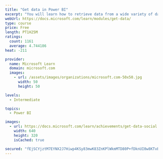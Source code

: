 ```yaml
---
title: "Get data in Power BI"
excerpt: "You will learn how to retrieve data from a wide variety of data sources, including Microsoft Excel, relational databases, and NoSQL data stores. You will also learn how to improve performance while retrieving data."
webUrl: https://docs.microsoft.com/learn/modules/get-data/
type: course
price: Free
length: PT1H25M
ratings:
  count: 1161
  average: 4.744186
heat: -211

provider:
  name: Microsoft Learn
  domain: microsoft.com
  images:
    - url: /assets/images/organizations/microsoft.com-50x50.jpg
      width: 50
      height: 50

levels:
  - Intermediate

topics:
  - Power BI

images:
  - url: https://docs.microsoft.com/learn/achievements/get-data-social.png
    width: 640
    height: 320
    isCached: true

secured: "fEjSCYjztM7EYNX2J7Hiwp4KSy83mwK83ZnKPlWkmMTD80P+fDknUI0w8KTvEVPOc/6vHoKnHoq3YJbH/nkJvcXf754w3E6jhYWmQ+sdlO1OFHkmo/lM3JTZtny6E1BMG+kIirPOPtophIVW3leGpHKaRshW7Q7hRV1627i/DxotAOhX4QLOwYQSDxchEpegN957UUsDhVEYMNCnaLHI4AQckbq149yXGkikzx81DxBiZvTq/SfCLAqNhOg0IyKh6nNw0WGyrFijfxjV10VYaa/YGf8vPvxozZ2qDct6fU47kCahP5EovT6hPNgFKSqA9LD7Qg44dH5GLYiPnuEYOwlpj+pjWFlucPqgrJsXJxU+g7djV+MD4uSMWv3p2IB8rZ7wrN0n2Qyr0do4JOg8zoB/6TZw94huJRb9bPHw7sA=;IdYEW8U32UspPnNchrHudA=="
---
```


